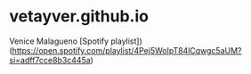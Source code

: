 # vetayver.github.io
Venice Malagueno
[Spotify playlist])(https://open.spotify.com/playlist/4Pej5WoIpT84lCqwgc5aUM?si=adff7cce8b3c445a)

